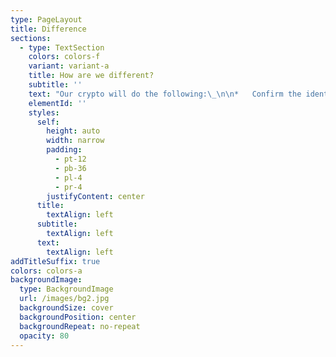 ```yaml
---
type: PageLayout
title: Difference
sections:
  - type: TextSection
    colors: colors-f
    variant: variant-a
    title: How are we different?
    subtitle: ''
    text: "Our crypto will do the following:\_​\n\n*   Confirm the identities of all individuals utilizing it.\_​(Sites like Coinbase whom already implement\_this today.​)\n\n*   Track all the transactions to provide a trail and prevent\_some of today’s issues such as:\_​\n\n*   Crime​\n\n*   Identify fraud​\n\n*   Help mitigate money laundering operations.​\n\n*   KYC data can be used to enhance services to our citizens.\n\nVaishCoin is not able to be artificially “Mined” like other cryptocurrencies, reducing the environmental impact compared to other coins.​\n\nVaishCoin also generates contracts when making transactions to provide legal documentation, release funds when a job is completed and keep both parties at the same advantage. ​\n"
    elementId: ''
    styles:
      self:
        height: auto
        width: narrow
        padding:
          - pt-12
          - pb-36
          - pl-4
          - pr-4
        justifyContent: center
      title:
        textAlign: left
      subtitle:
        textAlign: left
      text:
        textAlign: left
addTitleSuffix: true
colors: colors-a
backgroundImage:
  type: BackgroundImage
  url: /images/bg2.jpg
  backgroundSize: cover
  backgroundPosition: center
  backgroundRepeat: no-repeat
  opacity: 80
---
```

